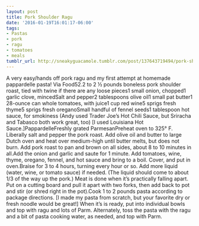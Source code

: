 ```yaml
---
layout: post
title: Pork Shoulder Ragu
date: '2016-01-19T16:01:17-06:00'
tags:
- Pastas
- pork
- ragu
- tomatoes
- meals
tumblr_url: http://sneakyguacamole.tumblr.com/post/137643719494/pork-shoulder-ragu
---
```

A very easy/hands off pork ragu and my first attempt at homemade pappardelle pasta! Via Food52.2 to 2 ½ pounds boneless pork shoulder roast, tied with twine if there are any loose pieces1 small onion, chopped1 garlic clove, mincedSalt and pepper2 tablespoons olive oil1 small pat butter1 28-ounce can whole tomatoes, with juice1 cup red wine5 sprigs fresh thyme5 sprigs fresh oreganoSmall handful of fennel seeds1 tablespoon hot sauce, for smokiness (Andy used Trader Joe’s Hot Chili Sauce, but Sriracha and Tabasco both work great, too) [I used Louisiana Hot Sauce.]PappardelleFreshly grated ParmesanPreheat oven to 325° F. Liberally salt and pepper the pork roast. Add olive oil and butter to large Dutch oven and heat over medium-high until butter melts, but does not burn. Add pork roast to pan and brown on all sides, about 8 to 10 minutes in all.Add the onion and garlic and saute for 1 minute. Add tomatoes, wine, thyme, oregano, fennel, and hot sauce and bring to a boil. Cover, and put in oven.Braise for 3 to 4 hours, turning every hour or so. Add more liquid (water, wine, or tomato sauce) if needed. (The liquid should come to about 1/3 of the way up the pork.) Meat is done when it’s practically falling apart. Put on a cutting board and pull it apart with two forks, then add back to pot and stir (or shred right in the pot).Cook 1 to 2 pounds pasta according to package directions. [I made my pasta from scratch, but your favorite dry or fresh noodle would be great!] When it’s is ready, put into individual bowls and top with ragu and lots of Parm. Alternately, toss the pasta with the ragu and a bit of pasta cooking water, as needed, and top with Parm.
